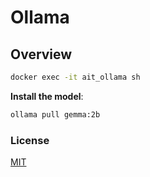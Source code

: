 # Ollama

## Overview

```bash
docker exec -it ait_ollama sh
```

**Install the model**:

```bash
ollama pull gemma:2b
```

### License

[MIT](../../LICENSE)
